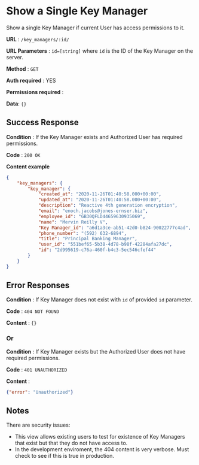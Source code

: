 # Show a Single Key Manager

Show a single Key Manager if current User has access permissions to it.

**URL** : `/key_managers/:id/`

**URL Parameters** : `id=[string]` where `id` is the ID of the Key Manager on the
server.

**Method** : `GET`

**Auth required** : YES

**Permissions required** :

**Data**: `{}`

## Success Response

**Condition** : If the Key Manager exists and Authorized User has required permissions.

**Code** : `200 OK`

**Content example**

```json
{
    "key_managers": {
        "key_manager": {
            "created_at": "2020-11-26T01:40:58.000+00:00",
            "updated_at": "2020-11-26T01:40:58.000+00:00",
            "description": "Reactive 4th generation encryption",
            "email": "enoch.jacobs@jones-ernser.biz",
            "employee_id": "GB30QFLD44659630935069",
            "name": "Mervin Reilly V",
            "Key Manager_id": "a6d1a3ce-ab51-42d0-b824-90022777c4ad",
            "phone_number": "(592) 632-6894",
            "title": "Principal Banking Manager",
            "user_id": "551bef65-5b38-4d78-b98f-42284afa27dc",
            "id": "2d995619-c76a-460f-b4c3-5ec546cfef44"
        }
    }
}
```

## Error Responses

**Condition** : If Key Manager does not exist with `id` of provided `id` parameter.

**Code** : `404 NOT FOUND`

**Content** : `{}`


### Or

**Condition** : If Key Manager exists but the Authorized User does not have required
permissions.

**Code** : `401 UNAUTHORIZED`

**Content** :

```json
{"error": "Unauthorized"}
```

## Notes

There are security issues:

* This view allows existing users to test for existence of Key Managers that exist
    but that they do not have access to.
* In the development enviroment, the 404 content is very verbose. Must check to see  if this is true in production.

